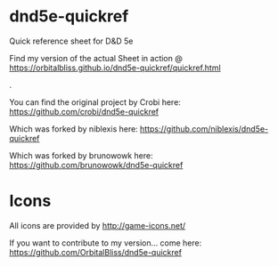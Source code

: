dnd5e-quickref
==============

Quick reference sheet for D&amp;D 5e

Find my version of the actual Sheet in action @
https://orbitalbliss.github.io/dnd5e-quickref/quickref.html

.

You can find the original project by Crobi here: https://github.com/crobi/dnd5e-quickref

Which was forked by niblexis here: https://github.com/niblexis/dnd5e-quickref

Which was forked by brunowowk here: https://github.com/brunowowk/dnd5e-quickref


Icons
==============

All icons are provided by http://game-icons.net/


If you want to contribute to my version... come here: https://github.com/OrbitalBliss/dnd5e-quickref
